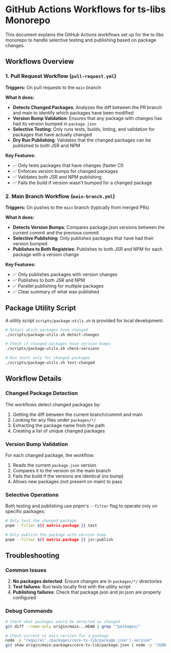# GitHub Actions Workflows for ts-libs Monorepo

This document explains the GitHub Actions workflows set up for the ts-libs monorepo to handle selective testing and publishing based on package changes.

## Workflows Overview

### 1. Pull Request Workflow (`pull-request.yml`)

**Triggers:** On pull requests to the `main` branch

**What it does:**

- **Detects Changed Packages**: Analyzes the diff between the PR branch and main to identify which packages have been modified
- **Version Bump Validation**: Ensures that any package with changes has had its version bumped in `package.json`
- **Selective Testing**: Only runs tests, builds, linting, and validation for packages that have actually changed
- **Dry Run Publishing**: Validates that the changed packages can be published to both JSR and NPM

**Key Features:**

- ✅ Only tests packages that have changes (faster CI)
- ✅ Enforces version bumps for changed packages
- ✅ Validates both JSR and NPM publishing
- ✅ Fails the build if version wasn't bumped for a changed package

### 2. Main Branch Workflow (`main-branch.yml`)

**Triggers:** On pushes to the `main` branch (typically from merged PRs)

**What it does:**

- **Detects Version Bumps**: Compares package.json versions between the current commit and the previous commit
- **Selective Publishing**: Only publishes packages that have had their version bumped
- **Publishes to Both Registries**: Publishes to both JSR and NPM for each package with a version change

**Key Features:**

- ✅ Only publishes packages with version changes
- ✅ Publishes to both JSR and NPM
- ✅ Parallel publishing for multiple packages
- ✅ Clear summary of what was published

## Package Utility Script

A utility script `scripts/package-utils.sh` is provided for local development:

```bash
# Detect which packages have changed
./scripts/package-utils.sh detect-changes

# Check if changed packages have version bumps
./scripts/package-utils.sh check-versions

# Run tests only for changed packages
./scripts/package-utils.sh test-changed
```

## Workflow Details

### Changed Package Detection

The workflows detect changed packages by:

1. Getting the diff between the current branch/commit and main
2. Looking for any files under `packages/*/`
3. Extracting the package name from the path
4. Creating a list of unique changed packages

### Version Bump Validation

For each changed package, the workflow:

1. Reads the current `package.json` version
2. Compares it to the version on the main branch
3. Fails the build if the versions are identical (no bump)
4. Allows new packages (not present on main) to pass

### Selective Operations

Both testing and publishing use pnpm's `--filter` flag to operate only on specific packages:

```bash
# Only test the changed package
pnpm --filter ${{ matrix.package }} test

# Only publish the package with version bump
pnpm --filter ${{ matrix.package }} jsr:publish
```

## Troubleshooting

### Common Issues

2. **No packages detected**: Ensure changes are in `packages/*/` directories
3. **Test failures**: Run tests locally first with the utility script
4. **Publishing failures**: Check that package.json and jsr.json are properly configured

### Debug Commands

```bash
# Check what packages would be detected as changed
git diff --name-only origin/main...HEAD | grep "^packages/"

# Check current vs main version for a package
node -p "require('./packages/core-ts-lib/package.json').version"
git show origin/main:packages/core-ts-lib/package.json | node -p "JSON.parse(require('fs').readFileSync('/dev/stdin', 'utf8')).version"
```
